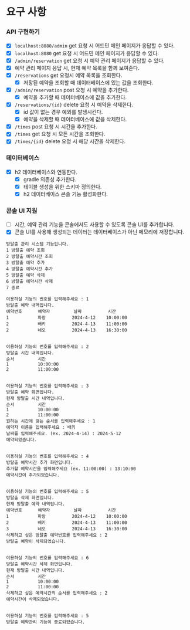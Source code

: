 
# 요구 사항
### API 구현하기
- [x] `localhost:8080/admin` get 요청 시 어드민 메인 페이지가 응답할 수 있다.
- [x] `localhost:8080` get 요청 시 어드민 메인 페이지가 응답할 수 있다.
- [x] `/admin/reservation` get 요청 시 예약 관리 페이지가 응답할 수 있다.
- [x] 예약 관리 페이지 응답 시, 현재 예약 목록을 함께 보여준다.
- [x] `/reservations` get 요청시 예약 목록을 조회한다.
  - [x] 저장된 예약을 조회할 때 데이터베이스에 있는 값을 조회한다.
- [x] `/admin/reservation` post 요청 시 예약을 추가한다.
  - [x] 예약을 추가할 때 데이터베이스에 값을 추가한다.
- [x] `/reservations/{id}` delete 요청 시 예약을 삭제한다.
  - [x] id 값이 없는 경우 예외를 발생시킨다.
  - [x] 예약을 삭제할 때 데이터베이스에 값을 삭제한다.
- [x] `/times` post 요청 시 시간을 추가한다.
- [x] `/times` get 요청 시 모든 시간을 조회한다.
- [x] `/times/{id}` delete 요청 시 해당 시간을 삭제한다.

### 데이터베이스
- [x] h2 데이터베이스와 연동한다.
  - [x] gradle 의존성 추가한다.
  - [x] 테이블 생성을 위한 스키마 정의한다.
  - [x] h2 데이터베이스 콘솔 기능 활성화한다.

### 콘솔 UI 지원
- [ ] 시간, 예약 관리 기능을 콘솔에서도 사용할 수 있도록 콘솔 UI를 추가합니다.
- [x] 콘솔 UI를 사용해 생성되는 데이터는 데이터베이스가 아닌 메모리에 저장합니다.

```
방탈출 관리 시스템 기능입니다.
1 방탈출 예약 조회
2 방탈출 예약시간 조회
3 방탈출 예약 추가
4 방탈출 예약시간 추가
5 방탈출 예약 삭제
6 방탈출 예약시간 삭제
7 종료

이용하실 기능의 번호를 입력해주세요 : 1
방탈출 예약 내역입니다.
예약번호      예약자         날짜          시간  
1           파랑          2024-4-12    10:00:00
2           배키          2024-4-13    11:00:00
2           네오          2024-4-13    16:30:00


이용하실 기능의 번호를 입력해주세요 : 2
방탈출 시간 내역입니다.
순서         시간           
1           10:00:00
2           11:00:00


이용하실 기능의 번호를 입력해주세요 : 3
방탈출 예약 화면입니다.
현재 방탈출 시간 내역입니다.
순서         시간           
1           10:00:00
2           11:00:00
원하는 시간에 맞는 순서를 입력해주세요 : 1
예약자 이름을 입력해주세요 : 배키
날짜를 입력해주세요. (ex. 2024-4-14) : 2024-5-12
예약되었습니다.


이용하실 기능의 번호를 입력해주세요 : 4
방탈출 예약시간 추가 화면입니다.
추가할 예약시간을 입력해주세요 (ex. 11:00:00) : 13:10:00
예약시간이 추가되었습니다. 


이용하실 기능의 번호를 입력해주세요 : 5
방탈출 삭제 화면입니다.
현재 방탈출 예약 내역입니다.
예약번호      예약자         날짜          시간  
1           파랑          2024-4-12    10:00:00
2           배키          2024-4-13    11:00:00
3           네오          2024-4-13    16:30:00
삭제하고 싶은 방탈출 예약번호를 입력해주세요 : 2
방탈출 예약이 삭제되었습니다.


이용하실 기능의 번호를 입력해주세요 : 6
방탈출 예약시간 삭제 화면입니다.
현재 방탈출 시간 내역입니다.
순서         시간           
1           10:00:00
2           11:00:00
삭제하고 싶은 예약시간의 순서를 입력해주세요 : 2
예약시간이 삭제되었습니다.


이용하실 기능의 번호를 입력해주세요 : 5
방탈출 예약관리 기능이 종료되었습니다.
```
